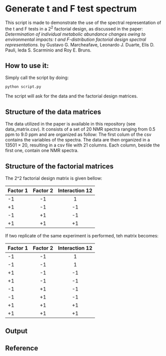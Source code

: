 # Generate t and F test spectrum
This script is made to demonstrate the use of the spectral representation  of the t and F tests in a $2^2$ factorial design, as discussed in the paper:  
*Determination of individual metabolic abundance changes owing to environmental  impacts: t and F-distribution factorial design spectral representations.* by Gustavo G. Marcheafave, Leonardo J. Duarte, Elis D. Pauli, Ieda S. Scarminio and
Roy E. Bruns. 

## How to use it:
Simply call the script by doing:
```
python script.py
```
The script will ask for the data and the factorial design matrices.

## Structure of the data matrices
The data utilized in the paper is available in this repository (see data_matrix.csv). It consists of a set of 20 NMR spectra ranging from 0.5 ppm to 9.0 ppm and are organized as follow:
The first colum of the csv contains the variables of the spectra. The data are then organized in a $13501 \times 20$, resulting in a csv file with 21 columns. Each column, beside the first one, contain one NMR spectra.

## Structure of the factorial matrices
The 2^2 factorial design matrix is given bellow:

| Factor 1  | Factor 2 | Interaction 12 | 
| --------- |:--------:|:--------------:|
|    -1     | -1       |              1 |
|    +1     | -1       |             -1 |
|    -1     | +1       |             -1 |
|    +1     | +1       |             +1 |

If two replicate of the same experiment is performed, teh matrix becomes:

| Factor 1  | Factor 2 | Interaction 12 | 
| --------- |:--------:|:--------------:|
|    -1     | -1       |              1 |
|    -1     | -1       |              1 |
|    +1     | -1       |             -1 |
|    +1     | -1       |             -1 |
|    -1     | +1       |             -1 |
|    -1     | +1       |             -1 |
|    +1     | +1       |             +1 |
|    +1     | +1       |             +1 |

## Output

## Reference
